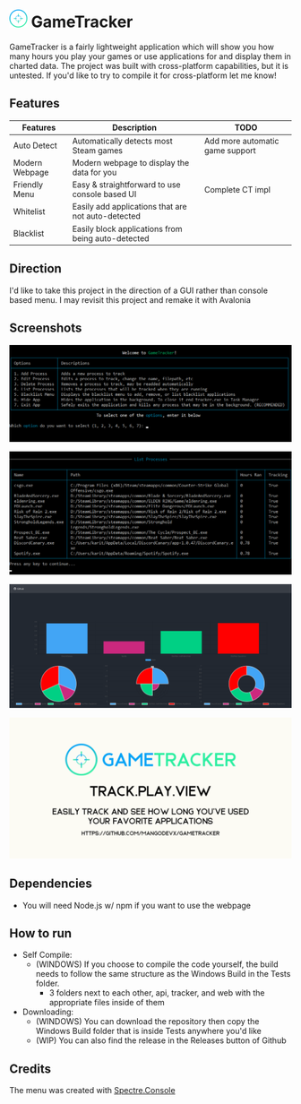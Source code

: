# ![](https://github.com/MangoDevx/GameTracker/blob/master/Images/GTLogo.png?raw=true) GameTracker
GameTracker is a fairly lightweight application which will show you how many hours you play your games or use applications for and display them in charted data.
The project was built with cross-platform capabilities, but it is untested. If you'd like to try to compile it for cross-platform let me know!

## Features 
|Features           | Description                                      |TODO                           |
|-------------------|--------------------------------------------------|-------------------------------|
|Auto Detect        |Automatically detects most Steam games            |Add more automatic game support|
|Modern Webpage     |Modern webpage to display the data for you        |                               |
|Friendly Menu      |Easy & straightforward to use console based UI    |Complete CT impl               |
|Whitelist          |Easily add applications that are not auto-detected|                               |
|Blacklist          |Easily block applications from being auto-detected|                               |

## Direction
I'd like to take this project in the direction of a GUI rather than console based menu. I may revisit this project and remake it with Avalonia

## Screenshots
![main-menu](https://github.com/MangoDevx/GameTracker/blob/master/Images/MainMenu.png?raw=true, "Main Menu")

![list-menu](https://github.com/MangoDevx/GameTracker/blob/master/Images/ProcessMenu.png?raw=true, "List Menu")

![web-view](https://github.com/MangoDevx/GameTracker/blob/master/Images/WebView.png?raw=true, "Web View")

![social-card](https://github.com/MangoDevx/GameTracker/blob/master/Images/GameTrackerSocialCard.png?raw=true, "Social Card")

## Dependencies
- You will need Node.js w/ npm if you want to use the webpage
## How to run
- Self Compile:
    - (WINDOWS) If you choose to compile the code yourself, the build needs to follow the same structure as the Windows Build in the Tests folder. 
        - 3 folders next to each other, api, tracker, and web with the appropriate files inside of them
- Downloading:
    - (WINDOWS) You can download the repository then copy the Windows Build folder that is inside Tests anywhere you'd like
    - (WIP) You can also find the release in the Releases button of Github

## Credits
The menu was created with [Spectre.Console](https://github.com/spectreconsole/spectre.console)